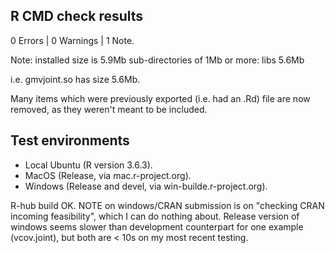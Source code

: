 ## R CMD check results
0 Errors | 0 Warnings | 1 Note.

Note: 
   installed size is  5.9Mb
   sub-directories of 1Mb or more:
     libs   5.6Mb

i.e. gmvjoint.so has size 5.6Mb.

Many items which were previously exported (i.e. had an .Rd)
file are now removed, as they weren't meant to be included.

## Test environments 

* Local Ubuntu (R version 3.6.3).
* MacOS (Release, via mac.r-project.org).
* Windows (Release and devel, via win-builde.r-project.org).

R-hub build OK.
NOTE on windows/CRAN submission is on "checking CRAN incoming feasibility", which I can do nothing about.
Release version of windows seems slower than development counterpart for one example (vcov.joint), but both are 
< 10s on my most recent testing.
